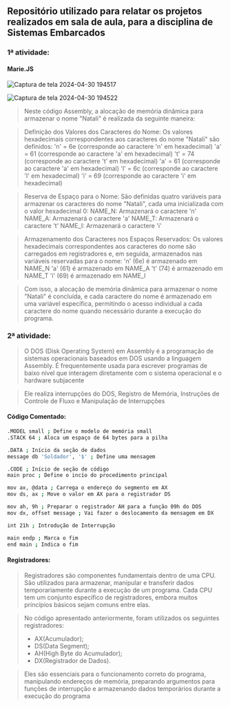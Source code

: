 ## Repositório utilizado para relatar os projetos realizados em sala de aula, para a disciplina de Sistemas Embarcados

### 1ª atividade:
#### Marie.JS

![Captura de tela 2024-04-30 194517](https://github.com/natifss/assemble/assets/119085630/78218467-8d8f-4614-9c12-e7affadbdedf)

![Captura de tela 2024-04-30 194522](https://github.com/natifss/assemble/assets/119085630/a45bd7ef-4718-45d9-981b-08f858714020)

> Neste código Assembly, a alocação de memória dinâmica para armazenar o nome "Natali" é realizada da seguinte maneira:

>Definição dos Valores dos Caracteres do Nome:
>Os valores hexadecimais correspondentes aos caracteres do nome "Natali" são definidos:
>'n' = 6e (corresponde ao caractere 'n' em hexadecimal)
>'a' = 61 (corresponde ao caractere 'a' em hexadecimal)
>'t' = 74 (corresponde ao caractere 't' em hexadecimal)
>'a' = 61 (corresponde ao caractere 'a' em hexadecimal)
>'l' = 6c (corresponde ao caractere 'l' em hexadecimal)
>'i' = 69 (corresponde ao caractere 'i' em hexadecimal)

>Reserva de Espaço para o Nome:
>São definidas quatro variáveis para armazenar os caracteres do nome "Natali", cada uma inicializada com o valor hexadecimal 0:
>NAME_N: Armazenará o caractere 'n'
>NAME_A: Armazenará o caractere 'a'
>NAME_T: Armazenará o caractere 't'
>NAME_I: Armazenará o caractere 'i'

>Armazenamento dos Caracteres nos Espaços Reservados:
>Os valores hexadecimais correspondentes aos caracteres do nome são carregados em registradores e, em seguida, armazenados nas variáveis reservadas para o nome:
>'n' (6e) é armazenado em NAME_N
>'a' (61) é armazenado em NAME_A
>'t' (74) é armazenado em NAME_T
>'i' (69) é armazenado em NAME_I

>Com isso, a alocação de memória dinâmica para armazenar o nome "Natali" é concluída, e cada caractere do nome é armazenado em uma variável específica, permitindo o acesso individual a cada caractere do nome quando necessário durante a execução do programa.


### 2ª atividade:

> O DOS (Disk Operating System) em Assembly é a programação de sistemas operacionais baseados em DOS usando a linguagem Assembly. É frequentemente usada para escrever programas de baixo nível que interagem diretamente com o sistema operacional e o hardware subjacente 

>Ele realiza interrupções do DOS, Registro de Memória, Instruções de Controle de Fluxo e Manipulação de Interrupções

#### Código Comentado:
```sh
.MODEL small ; Define o modelo de memória small
.STACK 64 ; Aloca um espaço de 64 bytes para a pilha

.DATA ; Início da seção de dados
message db 'Soldador', '$' ; Define uma mensagem

.CODE ; Início de seção de código
main proc ; Define o incío do procedimento principal

mov ax, @data ; Carrega o endereço do segmento em AX
mov ds, ax ; Move o valor em AX para o registrador DS

mov ah, 9h ; Preparar o registrador AH para a função 09h do DOS
mov dx, offset message ; Vai fazer o deslocamento da mensagem em DX

int 21h ; Introdução de Interrupção

main endp ; Marca o fim
end main ; Indica o fim

```
#### Registradores:

> Registradores são componentes fundamentais dentro de uma CPU. São utilizados para armazenar, manipular e transferir dados temporariamente durante a execução de um programa. Cada CPU tem um conjunto específico de registradores, embora muitos princípios básicos sejam comuns entre elas.

> No código apresentado anteriormente, foram utilizados os seguintes registradores:
>- AX(Acumulador);
>- DS(Data Segment);
>- AH(High Byte do Acumulador);
>- DX(Registrador de Dados).

>Eles são essenciais para o funcionamento correto do programa, manipulando endereços de memória, preparando argumentos para funções de interrupção e armazenando dados temporários durante a execução do programa

